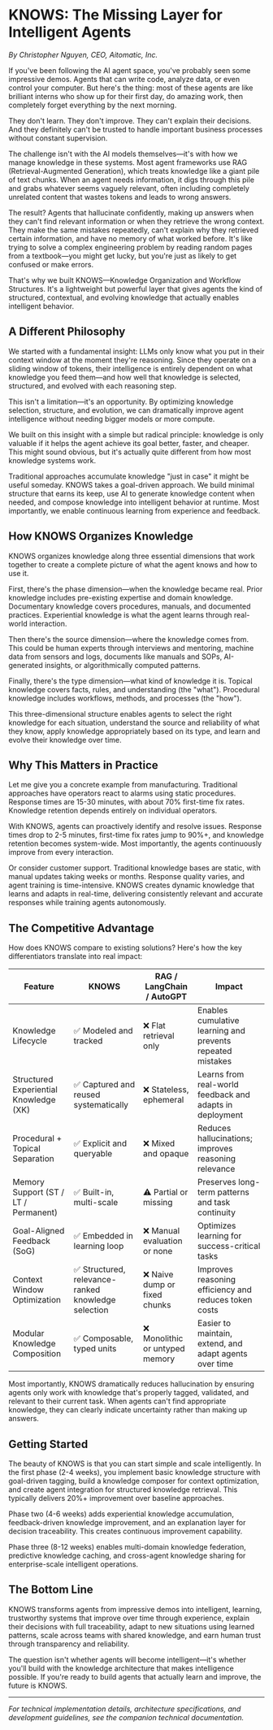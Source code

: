 # KNOWS: The Missing Layer for Intelligent Agents

*By Christopher Nguyen, CEO, Aitomatic, Inc.*

If you've been following the AI agent space, you've probably seen some impressive demos. Agents that can write code, analyze data, or even control your computer. But here's the thing: most of these agents are like brilliant interns who show up for their first day, do amazing work, then completely forget everything by the next morning.

They don't learn. They don't improve. They can't explain their decisions. And they definitely can't be trusted to handle important business processes without constant supervision.

The challenge isn't with the AI models themselves—it's with how we manage knowledge in these systems. Most agent frameworks use RAG (Retrieval-Augmented Generation), which treats knowledge like a giant pile of text chunks. When an agent needs information, it digs through this pile and grabs whatever seems vaguely relevant, often including completely unrelated content that wastes tokens and leads to wrong answers.

The result? Agents that hallucinate confidently, making up answers when they can't find relevant information or when they retrieve the wrong context. They make the same mistakes repeatedly, can't explain why they retrieved certain information, and have no memory of what worked before. It's like trying to solve a complex engineering problem by reading random pages from a textbook—you might get lucky, but you're just as likely to get confused or make errors.

That's why we built KNOWS—Knowledge Organization and Workflow Structures. It's a lightweight but powerful layer that gives agents the kind of structured, contextual, and evolving knowledge that actually enables intelligent behavior.

## A Different Philosophy

We started with a fundamental insight: LLMs only know what you put in their context window at the moment they're reasoning. Since they operate on a sliding window of tokens, their intelligence is entirely dependent on what knowledge you feed them—and how well that knowledge is selected, structured, and evolved with each reasoning step.

This isn't a limitation—it's an opportunity. By optimizing knowledge selection, structure, and evolution, we can dramatically improve agent intelligence without needing bigger models or more compute.

We built on this insight with a simple but radical principle: knowledge is only valuable if it helps the agent achieve its goal better, faster, and cheaper. This might sound obvious, but it's actually quite different from how most knowledge systems work.

Traditional approaches accumulate knowledge "just in case" it might be useful someday. KNOWS takes a goal-driven approach. We build minimal structure that earns its keep, use AI to generate knowledge content when needed, and compose knowledge into intelligent behavior at runtime. Most importantly, we enable continuous learning from experience and feedback.

## How KNOWS Organizes Knowledge

KNOWS organizes knowledge along three essential dimensions that work together to create a complete picture of what the agent knows and how to use it.

First, there's the phase dimension—when the knowledge became real. Prior knowledge includes pre-existing expertise and domain knowledge. Documentary knowledge covers procedures, manuals, and documented practices. Experiential knowledge is what the agent learns through real-world interaction.

Then there's the source dimension—where the knowledge comes from. This could be human experts through interviews and mentoring, machine data from sensors and logs, documents like manuals and SOPs, AI-generated insights, or algorithmically computed patterns.

Finally, there's the type dimension—what kind of knowledge it is. Topical knowledge covers facts, rules, and understanding (the "what"). Procedural knowledge includes workflows, methods, and processes (the "how").

This three-dimensional structure enables agents to select the right knowledge for each situation, understand the source and reliability of what they know, apply knowledge appropriately based on its type, and learn and evolve their knowledge over time.

## Why This Matters in Practice

Let me give you a concrete example from manufacturing. Traditional approaches have operators react to alarms using static procedures. Response times are 15-30 minutes, with about 70% first-time fix rates. Knowledge retention depends entirely on individual operators.

With KNOWS, agents can proactively identify and resolve issues. Response times drop to 2-5 minutes, first-time fix rates jump to 90%+, and knowledge retention becomes system-wide. Most importantly, the agents continuously improve from every interaction.

Or consider customer support. Traditional knowledge bases are static, with manual updates taking weeks or months. Response quality varies, and agent training is time-intensive. KNOWS creates dynamic knowledge that learns and adapts in real-time, delivering consistently relevant and accurate responses while training agents autonomously.

## The Competitive Advantage

How does KNOWS compare to existing solutions? Here's how the key differentiators translate into real impact:

| Feature                                | KNOWS                                              | RAG / LangChain / AutoGPT      | Impact                                                     |
| -------------------------------------- | -------------------------------------------------- | ------------------------------ | ---------------------------------------------------------- |
| Knowledge Lifecycle                    | ✅ Modeled and tracked                              | ❌ Flat retrieval only          | Enables cumulative learning and prevents repeated mistakes |
| Structured Experiential Knowledge (XK) | ✅ Captured and reused systematically               | ❌ Stateless, ephemeral         | Learns from real-world feedback and adapts in deployment   |
| Procedural + Topical Separation        | ✅ Explicit and queryable                           | ❌ Mixed and opaque             | Reduces hallucinations; improves reasoning relevance       |
| Memory Support (ST / LT / Permanent)   | ✅ Built-in, multi-scale                            | ⚠️ Partial or missing          | Preserves long-term patterns and task continuity           |
| Goal-Aligned Feedback (SoG)            | ✅ Embedded in learning loop                        | ❌ Manual evaluation or none    | Optimizes learning for success-critical tasks              |
| Context Window Optimization            | ✅ Structured, relevance-ranked knowledge selection | ❌ Naive dump or fixed chunks   | Improves reasoning efficiency and reduces token costs      |
| Modular Knowledge Composition          | ✅ Composable, typed units                          | ❌ Monolithic or untyped memory | Easier to maintain, extend, and adapt agents over time     |

Most importantly, KNOWS dramatically reduces hallucination by ensuring agents only work with knowledge that's properly tagged, validated, and relevant to their current task. When agents can't find appropriate knowledge, they can clearly indicate uncertainty rather than making up answers.

## Getting Started

The beauty of KNOWS is that you can start simple and scale intelligently. In the first phase (2-4 weeks), you implement basic knowledge structure with goal-driven tagging, build a knowledge composer for context optimization, and create agent integration for structured knowledge retrieval. This typically delivers 20%+ improvement over baseline approaches.

Phase two (4-6 weeks) adds experiential knowledge accumulation, feedback-driven knowledge improvement, and an explanation layer for decision traceability. This creates continuous improvement capability.

Phase three (8-12 weeks) enables multi-domain knowledge federation, predictive knowledge caching, and cross-agent knowledge sharing for enterprise-scale intelligent operations.

## The Bottom Line

KNOWS transforms agents from impressive demos into intelligent, learning, trustworthy systems that improve over time through experience, explain their decisions with full traceability, adapt to new situations using learned patterns, scale across teams with shared knowledge, and earn human trust through transparency and reliability.

The question isn't whether agents will become intelligent—it's whether you'll build with the knowledge architecture that makes intelligence possible. If you're ready to build agents that actually learn and improve, the future is KNOWS.

---

*For technical implementation details, architecture specifications, and development guidelines, see the companion technical documentation.* 